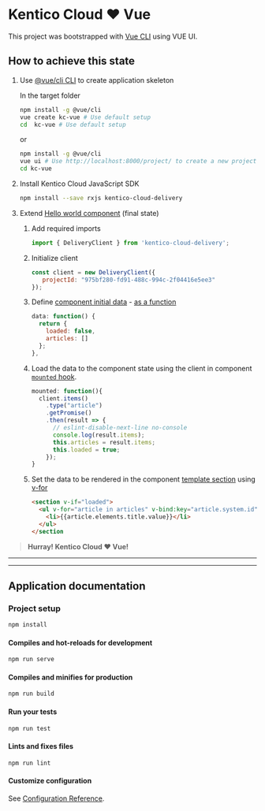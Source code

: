 # Kentico Cloud :heart: Vue

This project was bootstrapped with [Vue CLI](https://cli.vuejs.org/) using VUE UI.

## How to achieve this state

1. Use [@vue/cli CLI](https://cli.vuejs.org/guide/installation.html) to create application skeleton

    In the target folder

    ```sh
    npm install -g @vue/cli
    vue create kc-vue # Use default setup
    cd  kc-vue # Use default setup
    ```

    or

    ```sh
    npm install -g @vue/cli
    vue ui # Use http://localhost:8000/project/ to create a new project using the UI
    cd kc-vue
    ```

1. Install Kentico Cloud JavaScript SDK

    ```sh
    npm install --save rxjs kentico-cloud-delivery
    ```

1. Extend [Hello world component](src/components/HelloWord.vue) (final state)

    1. Add required imports

        ```javascript
        import { DeliveryClient } from 'kentico-cloud-delivery';
        ```

    1. Initialize client

        ```javascript
        const client = new DeliveryClient({
           projectId: "975bf280-fd91-488c-994c-2f04416e5ee3"
        });
        ```

    1. Define [component initial data](https://vuejs.org/v2/api/#data) - [as a function](https://vuejs.org/v2/guide/components.html#data-Must-Be-a-Function)

        ```javascript
        data: function() {
          return {
            loaded: false,
            articles: []
          };
        },
        ```

    1. Load the data to the component state using the client in component [`mounted` hook](https://vuejs.org/v2/api/#mounted).

        ```javascript
        mounted: function(){
          client.items()
            .type("article")
            .getPromise()
            .then(result => {
              // eslint-disable-next-line no-console
              console.log(result.items);
              this.articles = result.items;
              this.loaded = true;
            });
        }
        ```

    1. Set the data to be rendered in the component [template section](https://vuejs.org/v2/api/#template) using [v-for](https://vuejs.org/v2/guide/list.html#v-for-on-a-lt-template-gt)

        ```html
        <section v-if="loaded">
          <ul v-for="article in articles" v-bind:key="article.system.id">
            <li>{{article.elements.title.value}}</li>
          </ul>
        </section
        ```

> **Hurray! Kentico Cloud :heart: Vue!**

---
---

## Application documentation

### Project setup

```sh
npm install
```

#### Compiles and hot-reloads for development

```sh
npm run serve
```

#### Compiles and minifies for production

```sh
npm run build
```

#### Run your tests

```sh
npm run test
```

#### Lints and fixes files

```sh
npm run lint
```

#### Customize configuration

See [Configuration Reference](https://cli.vuejs.org/config/).
